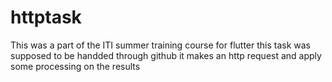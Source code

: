 # httptask

This was a part of the ITI summer training course for flutter 
this task was supposed to be handded through github
it makes an http request and apply some processing on the results

